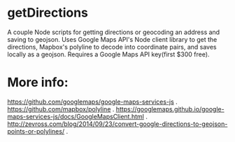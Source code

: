 # getDirections

A couple Node scripts for getting directions or geocoding an address and saving to geojson. Uses Google Maps API's Node client library to get the directions, Mapbox's polyline to decode into coordinate pairs, and saves locally as a geojson. Requires a Google Maps API key(first $300 free).

# More info:
https://github.com/googlemaps/google-maps-services-js . 
https://github.com/mapbox/polyline . 
https://googlemaps.github.io/google-maps-services-js/docs/GoogleMapsClient.html . 
http://zevross.com/blog/2014/09/23/convert-google-directions-to-geojson-points-or-polylines/ . 
